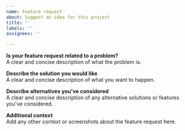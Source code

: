 ```yaml
---
name: Feature request
about: Suggest an idea for this project
title: ''
labels: ''
assignees: ''

---
```


**Is your feature request related to a problem?**\
A clear and concise description of what the problem is.

**Describe the solution you would like**\
A clear and concise description of what you want to happen.

**Describe alternatives you've considered**\
A clear and concise description of any alternative solutions or features you've considered.

**Additional context**\
Add any other context or screenshots about the feature request here.

